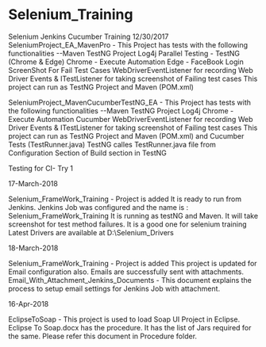 # Selenium_Training
Selenium Jenkins Cucumber Training
12/30/2017 
SeleniumProject_EA_MavenPro - This Project has tests with the following functionalities
--Maven TestNG Project
Log4j
Parallel Testing - TestNG (Chrome & Edge)
Chrome - Execute Automation
Edge - FaceBook Login
ScreenShot For Fail Test Cases
WebDriverEventListener for recording Web Driver Events & ITestListener for taking screenshot of Failing test cases
This project can run as TestNG Project and Maven (POM.xml)

SeleniumProject_MavenCucumberTestNG_EA - This Project has tests with the following functionalities
--Maven TestNG Project
Log4j
Chrome - Execute Automation
Cucumber
WebDriverEventListener for recording Web Driver Events & ITestListener for taking screenshot of Failing test cases
This project can run as TestNG Project and Maven (POM.xml) and Cucumber Tests (TestRunner.java)
TestNG calles TestRunner.java file from Configuration Section of Build section in TestNG

Testing for CI- Try 1


17-March-2018 

Selenium_FrameWork_Training - Project is added
It is ready to run from Jenkins. Jenkins Job was configured and the name is : Selenium_FrameWork_Training
It is running as testNG and Maven. It will take screenshot for test method failures. It is a good one for selenium training
Latest Drivers are available at D:\Selenium_Drivers

18-March-2018 

Selenium_FrameWork_Training - Project is added
This project is updated for Email configuration also. Emails are successfully sent with attachments.
Email_With_Attachment_Jenkins_Documents - This document explains the process to setup email settings for Jenkins Job with attachment.

16-Apr-2018

EclipseToSoap - This project is used to load Soap UI Project in Eclipse. 
Eclipse To Soap.docx has the procedure. It has the list of Jars required for the same. Please refer this document in Procedure folder.